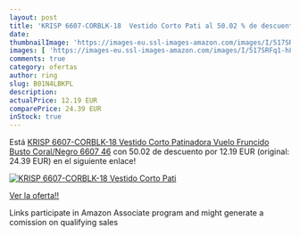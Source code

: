 ```yaml
---
layout: post
title: 'KRISP 6607-CORBLK-18  Vestido Corto Pati al 50.02 % de descuento'
date: 
thumbnailImage: 'https://images-eu.ssl-images-amazon.com/images/I/517SRFq1-hL._SL200_.jpg'
images: [ 'https://images-eu.ssl-images-amazon.com/images/I/517SRFq1-hL._SL200_.jpg' ]
comments: true
category: ofertas
author: ring
slug: B01N4LBKPL
description:
actualPrice: 12.19 EUR
comparePrice: 24.39 EUR
inStock: true
---
```


Está [KRISP 6607-CORBLK-18  Vestido Corto Patinadora Vuelo Fruncido Busto  Coral/Negro  6607   46](https://www.amazon.es/dp/B01N4LBKPL/?tag=tolees-21) con 50.02 de descuento por 12.19 EUR (original: 24.39 EUR) en el siguiente enlace!

[![KRISP 6607-CORBLK-18  Vestido Corto Pati](https://images-eu.ssl-images-amazon.com/images/I/517SRFq1-hL._SL200_.jpg)](https://www.amazon.es/dp/B01N4LBKPL/?tag=tolees-21)

[Ver la oferta!!](https://www.amazon.es/dp/B01N4LBKPL/?tag=tolees-21)

Links participate in Amazon Associate program and might generate a comission on qualifying sales


